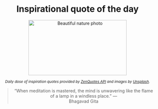 
<div align="center">

# Inspirational quote of the day

<img src="./data/photo.jpeg" alt="Beautiful nature photo" width="320" height="180">

<sub><i>Daily dose of inspiration quotes provided by [ZenQuotes API](https://zenquotes.io/) and images by [Unsplash](https://unsplash.com/).</i></sub>


<blockquote>&ldquo;When meditation is mastered, the mind is unwavering like the flame of a lamp in a windless place.&rdquo; &mdash; <footer>Bhagavad Gita</footer></blockquote>

</div>
